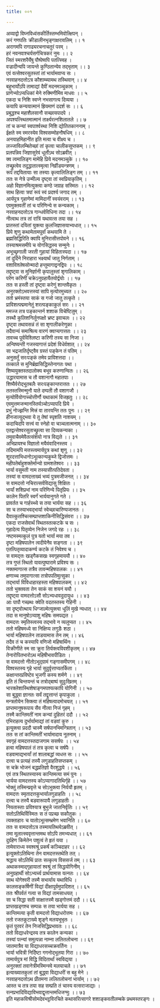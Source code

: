 ```yaml
---
title: ००१

---
```

अव्याद्वो विघ्नविध्वंसकीर्तिस्तम्भमिवोत्क्षिपन् ।  
करं गणपतिः क्रीडालीनभृङ्गाक्षरावलिम् ।। १  
अरागमपि रागाढ्यरचनाचतुरं परम् ।  
हरं नवनवाश्चर्यसर्गचित्रकरं नुमः ।। २  
जितं स्मरशरैर्येषु पौष्पेष्वपि पतत्स्विह ।  
वज्रादीन्यपि जायन्ते कुण्ठितान्येव तद्भृताम् ।। ३  
एवं वत्सेश्वरसुतस्तां तां भार्यामवाप्य सः ।  
नरवाहनदत्तोऽत्र कौशाम्ब्यामथ तस्थिवान् ।। ४  
बहुभार्योऽपि तामाद्यां दैवीं मदनमञ्चुकाम् ।  
प्राणेभ्योऽप्यधिकां मेने रुक्मिणीमिव माधवः ।। ५  
एकदा च निशि स्वप्ने नभसागत्य दिव्यया ।  
कयापि कन्ययात्मानं ह्रियमाणं ददर्श सः ।। ६  
प्रबुद्धश्च महाशैलसानौ सच्छायपादपे ।  
अपश्यत्स्थितमात्मानं तार्क्ष्यरत्नशिलातले ।। ७  
तां च कन्यां स्वपार्श्वस्था निशि द्योतितकाननाम् ।  
ईक्षते स्म स्मरस्येव विश्वसम्मोहनौषधिम् ।। ८  
अनयाहमिहानीत इति मत्वा च वीक्ष्य च ।  
लज्जाविलम्बितेच्छां तां कृत्वा चालीकसुप्तकम् ।। ९  
प्रलपन्निव जिज्ञासुरेवं धूर्तोऽथ सोऽब्रवीत् ।  
क्व त्वमालिङ्ग मामेहि प्रिये मदनमञ्चुके ।। १०  
तच्छ्रुत्वेव तदुद्धातात्स्मृत्वा निर्व्रीडयन्त्रणम् ।  
रूपं तद्दयितायाः सा तस्याः कृत्वालिलिङ्ग तम् ।। ११  
ततः स नेत्रे उन्मील्य दृष्ट्वा तां स्वप्रियाकृतिम् ।  
अहो विज्ञानमित्युक्त्वा कण्ठे जग्राह सस्मितः ।। १२  
साथ हित्वा त्रपां रूपं स्वं प्रदर्श्य जगाद तम् ।  
आर्यपुत्र गृहाणेमां मामिदानीं स्वयंवराम् ।। १३  
एवमुक्तवतीं तां च परिणिन्ये स कन्यकाम् ।  
नरवाहनदत्तोऽत्र गान्धर्वविधिना तदा ।। १४  
नीत्वाथ तत्र तां रात्रिं यथावत्स तया सह ।  
प्रातस्तां दयितां युक्त्या कुलजिज्ञासयाभ्यधात् ।। १५  
प्रिये शृणु कथामेतामपूर्वां कथयामि ते ।  
ब्रह्मसिद्धिरिति क्वापि मुनिरासीत्तपोवने ।। १६  
तस्याश्रमसमीपे च योगसिद्धस्य सन्मुनेः ।  
अभूच्छृगाली जरती गुहायां विहितास्पदा ।। १७  
तां दुर्दिने निराहारा भक्ष्यार्थं जातु निर्गताम् ।  
वशाविश्लेषसोन्मादो हन्तुमागाद्वनद्विपः ।। १८  
तद्दृष्ट्वा स मुनिर्ज्ञानी कृपालुस्तां शृगालिकाम् ।  
परेण करिणीं चक्रेऽनुग्रहायैतयोर्द्वयोः ।। १७  
ततः स हस्ती तां दृष्ट्वा करेणुं शान्तवैकृतः ।  
अनुरक्तोऽभवत्तस्यां सापि मृत्योरमुच्यत ।। २०  
ततो भ्रमंस्तया साकं स गजो जातु तत्कृते ।  
प्राविशत्पद्ममानेतुं शरत्पङ्काकुलं सरः ।। २१  
ममज्ज तत्र पङ्कान्तर्न शशाक विचेष्टितुम् ।  
तस्थौ कुलिशनिर्लूनपक्षो भ्रष्ट इवाचलः ।। २२  
दृष्ट्वा तथावसन्नं तं सा शृगालीकरेणुका ।  
तदैवान्यं समाश्रित्य वारणं क्वाप्यगात्ततः ।। २३  
तावच्च पूर्वविश्लिष्टा करिणी तस्य सा निजा ।  
अन्विष्यन्ती गजस्यागात्तं प्रदेशं विधेर्वशात् ।। २४  
सा भद्रजातिर्दृष्ट्वैव ग्रस्तं पङ्केन तं पतिम् ।  
अनुसर्तुं सरःपङ्कं तमेव प्राविशत्तदा ।।  
तत्काले स मुनिर्ब्रह्मसिद्धिस्तेनागतः पथा ।  
शिष्ययुक्तस्तदालोक्य बभूव करुणान्वितः ।। २६  
उद्धारयामास च तौ वशानागौ महातपाः ।  
शिष्यैर्वरोद्भूतबलैः सरःपङ्कान्तरात्ततः ।। २७  
ततस्तस्मिन्मुनौ याते दम्पती तौ वशागजौ ।  
मृत्योर्वियोगाच्चोत्तीर्णौ यथाकामं विजह्रतुः ।। २८  
एवमुत्तमजन्मानस्तिर्यञ्चोऽप्यापदि प्रिये ।  
प्रभुं नोज्झन्ति मित्त्रं वा तारयन्ति ततः पुनः ।। २९  
हीनजात्युद्भवा ये तु तेषां स्पृशति नाशयम् ।  
कदाचिदपि सत्त्वं वा स्नेहो वा चञ्चलात्मनाम् ।। ३०  
एतद्वत्सेश्वरसुताच्छ्रुत्वा सा दिव्यकन्यका ।  
तमुवाचैवमेवैतत्संशयो नात्र विद्यते ।। ३१  
अभिप्रायश्च विज्ञातो मयैवंवादिनस्तव ।  
तदिमामपि मत्तस्त्वमार्यपुत्र कथां शृणु ।। ३२  
शूरदत्ताभिधानोऽभूत्कान्यकुब्जे द्विजोत्तमः ।  
महीपतेर्बाहुशक्तेर्मान्यो ग्रामशतेश्वरः ।। ३३  
भार्या वसुमती नाम तस्यासीत्पतिदेवता ।  
तस्यां स वामदत्ताख्यं भव्यं पुत्रमजीजनत् ।। ३४  
स वामदत्तो नचिरात्सर्वविद्यासु शिक्षितः ।  
भार्यां शशिप्रभां नाम परिणिन्ये पितृप्रियः ।। ३५  
कालेन पितरि स्वर्गं भार्ययानुगते गते ।  
प्रावर्तत च गार्हस्थ्ये स तया भार्यया सह ।। ३६  
सा च तस्याभवद्भार्या स्वेच्छाचारिण्यजानतः ।  
दैवात्कुतश्चित्सम्प्राप्तशाकिनीसिद्धिसंवरा ।। ३७  
एकदा राजसेवार्थं स्थितस्तत्कटके च सः ।  
गृहादेत्य पितृव्येन निजेन जगदे रहः ।। ३८  
नष्टमस्मत्कुलं पुत्र यतो भार्या मया तव ।  
दृष्टा महिषपालेन त्वदीयेनैव सङ्गता ।। ३९  
एतत्पितृव्यादाकर्ण्य कटके तं निवेश्य च ।  
स वामद्त्तः खड्गैकसखः स्वगृहमाययौ ।। ४०  
तत्र गुप्तं स्थितो यावत्पुष्पारामे प्रविश्य सः ।  
नक्तमागात्स तत्रैव तावन्महिषपालकः ।। ४१  
क्षणाच्च तमुपागात्सा तत्रोपपतिमुत्सुका ।  
तद्भार्या विविधाहारहस्ता महिषपालकम् ।। ४२  
ततो भुक्तवता तेन साकं सा शयनं ययौ ।  
तद्दृष्ट्वा वामदत्तोऽसौ सोऽभ्यधावदुदायुधः ।। ४३  
आः पापौ गच्छथः क्वेति वदतस्तस्य गेहिनी ।  
सा दृष्ट्वोत्थाय धिग्जाल्मेत्युक्त्वा धूलिं मुखे न्यधात् ।। ४४  
तदा स मानुषोऽप्याशु महिषः समपद्यत ।  
वामदत्तः स्मृतिस्त्वस्य तद्भावे न व्यलुप्यत ।। ४५  
ततो महिषमध्ये सा निक्षिप्य लगुडैः शठा ।  
भार्या महिषपालेन ताडयामास तेन तम् ।। ४६  
तदैव तं च कस्यापि वणिजो महिषार्थिनः ।  
विक्रीणीते स्म सा क्रूरा तिर्यक्त्वविवशीकृतम् ।। ४७  
तेनारोपितभारोऽथ महिषीभावपीडितः ।  
स वामदत्तो नीतोऽभूद्ग्रामं गङ्गासमीपगम् ।। ४८  
विश्वस्तस्य गृहे भार्या सुदुर्वृत्ताप्यतर्किता ।  
कक्षान्तरप्रविष्टेव भुजगी कस्य शर्मणे ।। ४९  
इति तं चिन्तयन्तं च तत्रोद्बाष्पं सुदुःखितम् ।  
भारक्लेशास्थिशेषाङ्गमपश्यत्कापि योगिनी ।। ५०  
सा बुद्ध्वा ज्ञानतः सर्वं तद्वृत्तान्तं कृपाकुला ।  
मन्त्रतोयेन सिक्त्वा तं महिषत्वादमोचयत् ।। ५१  
प्राप्तमानुषरूपाय सैव नीत्वा निजं गृहम् ।  
तस्मै कान्तिमतीं नाम कन्यां दुहितरं ददौ ।। ५२  
एभिराहत्य दुर्भार्यामाद्यां तां वडवां कुरु ।  
इत्युक्त्वा प्रददौ चास्मै सर्षपानभिमन्त्रितान् ।। ५३  
ततः स तां कान्तिमतीं भार्यामादाय नूतनाम् ।  
स्वगृहं वामदत्तस्तदाजगाम ससर्षपः ।। ५४  
हत्वा महिषपालं तं तत्र कृत्वा च सर्षपैः ।  
वडवामाद्यभार्यां तां शालाबद्धां व्यधत्त सः ।। ५५  
दत्त्वा च प्रत्यहं तस्यै लगुडाहतिसप्तकम् ।  
स चक्रे भोजनं बद्धप्रतिज्ञो वैरशुद्धये ।। ५६  
एवं तत्र स्थितस्यास्य कान्तिमत्या समं पुनः ।  
भार्यया वामदत्तस्य कोऽप्यागादतिथिर्गृहे ।। ५७  
भोक्तुं तस्मिन्प्रवृत्ते च सोऽभुक्त्वा निर्ययौ हृतम् ।  
वामदत्तः स्मृतादत्तकुभार्यालगुडाहतिः ।। ५८  
दत्त्वा च तस्यै बडवारूपायै लगुडाहतीः ।  
नियतास्ताः प्रविश्यात्र बुभुजे जातनिर्वृतिः ।। ५९  
सतोऽतिथिर्विस्मितः स तं पप्रच्छ सकौतुकः ।  
त्यक्ताहारः च यातोऽभूत्सम्भ्रमेण भवानिति ।। ६०  
ततः स वामदत्तोऽत्र तस्मायतिथयेऽब्रवीत् ।  
तमा मूलात्स्ववृत्तान्तमथ सोऽपि तमभ्यधात् ।। ६१  
दुर्ग्रहेण किमेतेन पशुत्वं ते हृतं यया ।  
तामेवाराध्य स्वश्वश्रूं प्रकर्षं कञ्चिदाहर ।। ६२  
इत्युक्तोऽतिथिना तेन वामदत्तस्तथेति तत् ।  
श्रद्धाय सोऽतिथिं प्रातः सत्कृत्य विससर्ज तम् ।। ६३  
अथाकस्माद्गृहायातां श्वश्रूं तां सिद्धयोगिनीम् ।  
अनुग्रहार्थी सोऽभ्यर्च्य प्रार्थयामास यत्नतः ।। ६४  
साथ योगेश्वरी तस्मै सभार्याय यथाविधि ।  
कालसङ्कर्षिणीं विद्यां दीक्षापूर्वमुपादिशत् ।। ६५  
ततः श्रीपर्वतं गत्वा स विद्यां तामसाधयत् ।  
सा च सिद्धा सती साक्षात्तस्मै खड्गोत्तमं ददौ ।। ६६  
प्राप्तखड्गश्च सम्पन्नः स तया भार्यया सह ।  
कान्तिमत्या कृती वामदत्तो विद्याधरोत्तमः ।। ६७  
ततो रजतकूटाख्ये शृङ्गे मलयभूभृतः ।  
कृतं पुरवरं तेन निजसिद्धिप्रभावतः ।। ६८  
ततो विद्याधरेन्द्रस्य तत्र कालेन कन्यका ।  
तस्यां पत्न्यां समुत्पन्ना नाम्ना ललितलोचना ।। ६९  
जातमात्रैव या विद्याधरसच्चक्रवर्तिनः ।  
भार्या भवित्री निर्दिष्टा गगनोद्भूतया गिरा ।। ७०  
तामार्यपुत्र मां विद्धि विदितार्थां स्वविद्यया ।  
अनुरक्तां तवानेत्रीमस्मिन्स्वे मलयाचले ।। ७१  
इत्याख्यातकुलां तां बुद्ध्वा विद्याधरीं स बहु मेने ।  
नरवाहनदत्तोऽथ प्रीतमना ललितलोचनां भार्याम् ।। ७२  
आस्त च तत्र तया सह सम्प्रति तं चास्य वत्सराजाद्याः ।  
रत्नप्रभादिविद्याविभवाद्वृत्तान्तमधिजग्मुः ।। ७३  
इति महाकविश्रीसोमदेवभट्टविरचिते कथासरित्सागरे शशाङ्कवतीलम्बके प्रथमस्तरङ्गः ।
